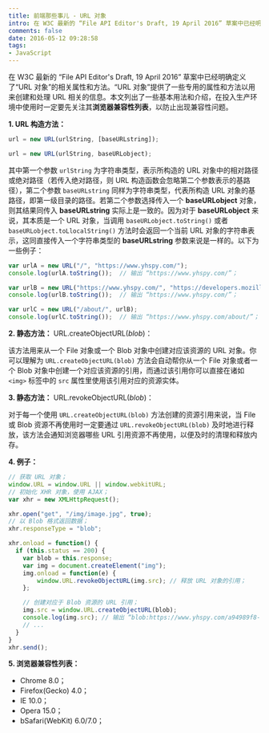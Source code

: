 ```yaml
---
title: 前端那些事儿 - URL 对象
intro: 在 W3C 最新的 “File API Editor's Draft, 19 April 2016” 草案中已经明确定义了“URL 对象”的相关属性和方法。“URL 对象”提供了一些专用的属性和方法以用来创建和处理 URL 相关的信息。本文列出了一些基本用法和介绍，在投入生产环境中使用时一定要先关注其**浏览器兼容性列表**，以防止出现兼容性问题。
comments: false
date: 2016-05-12 09:28:58
tags:
- JavaScript
---
```


在 W3C 最新的 “File API Editor's Draft, 19 April 2016” 草案中已经明确定义了“URL 对象”的相关属性和方法。“URL 对象”提供了一些专用的属性和方法以用来创建和处理 URL 相关的信息。本文列出了一些基本用法和介绍，在投入生产环境中使用时一定要先关注其**浏览器兼容性列表**，以防止出现兼容性问题。

**1. URL 构造方法：**

```javascript
url = new URL(urlString, [baseURLstring]);

url = new URL(urlString, baseURLobject);
```

其中第一个参数 `urlString` 为字符串类型，表示所构造的 URL 对象中的相对路径或绝对路径（若传入绝对路径，则 URL 构造函数会忽略第二个参数表示的基路径），第二个参数 `baseURLstring` 同样为字符串类型，代表所构造 URL 对象的基路径，即第一级目录的路径。若第二个参数选择传入一个 **baseURLobject** 对象，则其结果同传入 **baseURLstring** 实际上是一致的。因为对于 **baseURLobject** 来说，其本质是一个 URL 对象，当调用 `baseURLobject.toString()` 或者 `baseURLobject.toLlocalString()` 方法时会返回一个当前 URL 对象的字符串表示，这同直接传入一个字符串类型的 **baseURLstring** 参数来说是一样的。以下为一些例子：

```javascript
var urlA = new URL("/", "https://www.yhspy.com/");
console.log(urlA.toString());  // 输出 “https://www.yhspy.com/”；

var urlB = new URL("https://www.yhspy.com/", "https://developers.mozilla.com");
console.log(urlB.toString());  // 输出 “https://www.yhspy.com/”；

var urlC = new URL("/about/", urlB);
console.log(urlC.toString());  // 输出 “https://www.yhspy.com/about/”；
```

**2. 静态方法：** URL.createObjectURL(*blob*)：

该方法用来从一个 File 对象或一个 Blob 对象中创建对应该资源的 URL 对象。你可以理解为 `URL.createObjectURL(blob)` 方法会自动帮你从一个 File 对象或者一个 Blob 对象中创建一个对应该资源的引用，而通过该引用你可以直接在诸如 `<img>` 标签中的 `src` 属性里使用该引用对应的资源实体。

**3. 静态方法：** URL.revokeObjectURL(*blob*)：

对于每一个使用 `URL.createObjectURL(blob)` 方法创建的资源引用来说，当 File 或 Blob 资源不再使用时一定要通过 `URL.revokeObjectURL(blob)` 及时地进行释放，该方法会通知浏览器哪些 URL 引用资源不再使用，以便及时的清理和释放内存。

**4. 例子：**

```javascript
// 获取 URL 对象；
window.URL = window.URL || window.webkitURL;
// 初始化 XHR 对象，使用 AJAX；
var xhr = new XMLHttpRequest();    

xhr.open("get", "/img/image.jpg", true);
// 以 Blob 格式返回数据；
xhr.responseType = "blob";

xhr.onload = function() {
  if (this.status == 200) {
    var blob = this.response;
    var img = document.createElement("img");
    img.onload = function(e) {
        window.URL.revokeObjectURL(img.src); // 释放 URL 对象的引用；
    };

    // 创建对应于 Blob 资源的 URL 引用；
    img.src = window.URL.createObjectURL(blob);
    console.log(img.src); // 输出 “blob:https://www.yhspy.com/a94989f8-677b-4819-86ad-efee0fc377a4”；
    // ...  
  }
}
xhr.send();
```

**5. 浏览器兼容性列表：**

* Chrome 8.0；
* Firefox(Gecko) 4.0；
* IE 10.0；
* Opera 15.0；
* bSafari(WebKit) 6.0/7.0；


